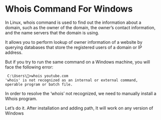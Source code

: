 # Whois Command For Windows

In Linux, whois command is used to find out the information about a domain, such as the owner of the domain, the owner’s contact information, and the name servers that the domain is using.

It allows you to perform lookup of owner information of a website by querying databases that store the registered users of a domain or IP address.

But if you try to run the same command on a Windows machine, you will face the following error:

```
 C:\Users\🦊>whois youtube.com
'whois' is not recognized as an internal or external command,
operable program or batch file.

```
In order to resolve the ‘whois’ not recognized, we need to manually install a Whois program.

Let’s do it. After installation and adding path, It will work on any version of Windows 